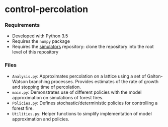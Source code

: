 # control-percolation

### Requirements  
- Developed with Python 3.5
- Requires the `numpy` package
- Requires the [simulators](https://github.com/rhaksar/simulators) repository: clone the repository into the root level of this repository 

### Files
- `Analysis.py`: Approximates percolation on a lattice using a set of Galton-Watson branching processes. Provides estimates of the rate of growth and stopping time of percolation. 
- `main.py`: Demonstrates use of different policies with the model approximation on simulations of forest fires.
- `Policies.py`: Defines stochastic/deterministic policies for controlling a forest fire. 
- `Utilities.py`: Helper functions to simplify implementation of model approximation and policies. 